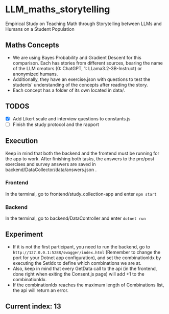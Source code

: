 # LLM_maths_storytelling
Empirical Study on Teaching Math through Storytelling between LLMs and Humans on a Student Population

## Maths Concepts
- We are using Bayes Probability and Gradient Descent for this comparison. Each has stories from different sources, bearing the name of the LLM creators (0: ChatGPT, 1: LLama3.2-3B-Instruct) or anonymized humans.
- Additionally, they have an exercise.json with questions to test the students' understanding of the concepts after reading the story.
- Each concept has a folder of its own located in data/.

## TODOS
- [x] Add Likert scale and interview questions to constants.js
- [ ] Finish the study protocol and the rapport

## Execution
Keep in mind that both the backend and the frontend must be running for the app to work.
After finishing both tasks, the answers to the pre/post exercises and survey answers are saved in backend/DataCollector/data/answers.json .

### Frontend
In the terminal, go to frontend/study_collection-app and enter `npm start`

### Backend
In the terminal, go to backend/DataController and enter `dotnet run`

## Experiment
- If it is not the first participant, you need to run the backend, go to `http://127.0.0.1:5288/swagger/index.html` (Remember to change the port for your Dotnet app configuration), and set the combinationIdx by executing the SetIdx to define which combinations we are at.
- Also, keep in mind that every GetData call to the api (in the frontend, done right when exiting the Consent.js page) will add +1 to the combinationIdx.
- If the combinationIdx reaches the maximum length of Combinations list, the api will return an error.

## Current index: 13
